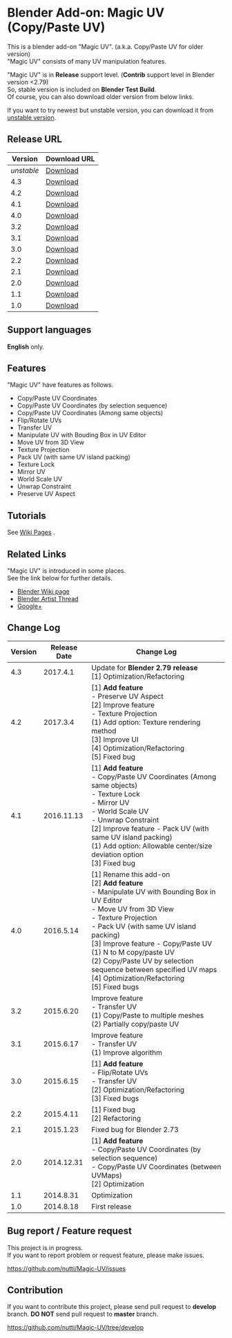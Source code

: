 # Blender Add-on: Magic UV (Copy/Paste UV)

This is a blender add-on "Magic UV". (a.k.a. Copy/Paste UV for older version)  
"Magic UV" consists of many UV manipulation features.

"Magic UV" is in **Release** support level. (**Contrib** support level in Blender version <2.79)  
So, stable version is included on **Blender Test Build**.  
Of course, you can also download older version from below links.

If you want to try newest but unstable version, you can download it from [unstable version](https://github.com/nutti/Magic-UV/archive/develop.zip).

## Release URL

|Version|Download URL|
|---|---|
|*unstable*|[Download](https://github.com/nutti/Magic-UV/archive/develop.zip)|
|4.3|[Download](https://github.com/nutti/Magic-UV/releases/tag/v4.3)|
|4.2|[Download](https://github.com/nutti/Magic-UV/releases/tag/v4.2)|
|4.1|[Download](https://github.com/nutti/Magic-UV/releases/tag/v4.1)|
|4.0|[Download](https://github.com/nutti/Magic-UV/releases/tag/v4.0)|
|3.2|[Download](https://github.com/nutti/Magic-UV/releases/tag/v3.2)|
|3.1|[Download](https://github.com/nutti/Magic-UV/releases/tag/v3.1)|
|3.0|[Download](https://github.com/nutti/Magic-UV/releases/tag/v3.0)|
|2.2|[Download](https://github.com/nutti/Magic-UV/releases/tag/v2.2)|
|2.1|[Download](https://github.com/nutti/Magic-UV/releases/tag/v2.1)|
|2.0|[Download](https://github.com/nutti/Magic-UV/releases/tag/v2.0)|
|1.1|[Download](https://github.com/nutti/Magic-UV/releases/tag/v1.1)|
|1.0|[Download](https://github.com/nutti/Magic-UV/releases/tag/v1.0)|

## Support languages

**English** only.

## Features

"Magic UV" have features as follows.

* Copy/Paste UV Coordinates
* Copy/Paste UV Coordinates (by selection sequence)
* Copy/Paste UV Coordinates (Among same objects)
* Flip/Rotate UVs
* Transfer UV
* Manipulate UV with Bouding Box in UV Editor
* Move UV from 3D View
* Texture Projection
* Pack UV (with same UV island packing)
* Texture Lock
* Mirror UV
* World Scale UV
* Unwrap Constraint
* Preserve UV Aspect

## Tutorials

See [Wiki Pages](https://github.com/nutti/Magic-UV/wiki/Tutorial) .

## Related Links

"Magic UV" is introduced in some places.  
See the link below for further details.

* [Blender Wiki page](http://wiki.blender.org/index.php/Extensions:2.6/Py/Scripts/UV/Copy_Paste_UVs)
* [Blender Artist Thread](https://blenderartists.org/forum/showthread.php?391573-Add-on-Magic-UV-v4-1-(Copy-Paste-UV-Preserve-UVs-UV-Bounding-Box-and-so-on))
* [Google+](https://plus.google.com/100058529622539760372/posts/82eS2tGE6Nc)

## Change Log
|Version|Release Date|Change Log|
|---|---|---|
|4.3|2017.4.1|Update for **Blender 2.79 release**<br>[1] Optimization/Refactoring|
|4.2|2017.3.4|[1] **Add feature**<br> - Preserve UV Aspect<br>[2] Improve feature<br> - Texture Projection<br>(1) Add option: Texture rendering method<br>[3] Improve UI<br>[4] Optimization/Refactoring<br>[5] Fixed bug|
|4.1|2016.11.13|[1] **Add feature**<br> - Copy/Paste UV Coordinates (Among same objects)<br> - Texture Lock<br> - Mirror UV<br> - World Scale UV<br> - Unwrap Constraint<br>[2] Improve feature - Pack UV  (with same UV island packing)<br>(1) Add option: Allowable center/size deviation option<br>[3] Fixed bug|
|4.0|2016.5.14|[1] Rename this add-on<br>[2] **Add feature**<br> - Manipulate UV with Bounding Box in UV Editor<br> - Move UV from 3D View<br> - Texture Projection<br> - Pack UV (with same UV island packing)<br>[3] Improve feature - Copy/Paste UV<br>(1) N to M copy/paste UV<br>(2) Copy/Paste UV by selection sequence between specified UV maps<br>[4] Optimization/Refactoring<br>[5] Fixed bugs|
|3.2|2015.6.20|Improve feature<br> - Transfer UV<br>(1) Copy/Paste to multiple meshes<br>(2) Partially copy/paste UV|
|3.1|2015.6.17|Improve feature<br> - Transfer UV<br>(1) Improve algorithm|
|3.0|2015.6.15|[1] **Add feature**<br> - Flip/Rotate UVs<br> - Transfer UV<br>[2] Optimization/Refactoring<br>[3] Fixed bugs|
|2.2|2015.4.11|[1] Fixed bug<br>[2] Refactoring|
|2.1|2015.1.23|Fixed bug for Blender 2.73|
|2.0|2014.12.31|[1] **Add feature**<br> - Copy/Paste UV Coordinates (by selection sequence)<br> - Copy/Paste UV Coordinates (between UVMaps)<br>[2] Optimization|
|1.1|2014.8.31|Optimization|
|1.0|2014.8.18|First release|


## Bug report / Feature request

This project is in progress.  
If you want to report problem or request feature, please make issues.

https://github.com/nutti/Magic-UV/issues

## Contribution

If you want to contribute this project, please send pull request to **develop** branch.
**DO NOT** send pull request to **master** branch.  

https://github.com/nutti/Magic-UV/tree/develop
